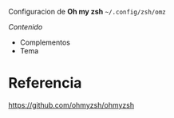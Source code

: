 
Configuracion de __Oh my zsh__
`~/.config/zsh/omz`  

*Contenido*
- Complementos 
- Tema  

# Referencia 
https://github.com/ohmyzsh/ohmyzsh 

